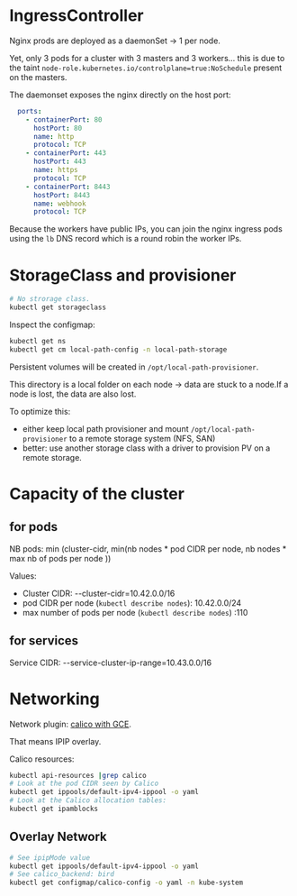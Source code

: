 # IngressController

Nginx prods are deployed as a daemonSet -> 1 per node.

Yet, only 3 pods for a cluster with 3 masters and 3 workers... this is due to the taint `node-role.kubernetes.io/controlplane=true:NoSchedule` present on the masters.

The daemonset exposes the nginx directly on the host port:
```yaml
  ports:
    - containerPort: 80
      hostPort: 80
      name: http
      protocol: TCP
    - containerPort: 443
      hostPort: 443
      name: https
      protocol: TCP
    - containerPort: 8443
      hostPort: 8443
      name: webhook
      protocol: TCP
```

Because the workers have public IPs, you can join the nginx ingress pods using the `lb` DNS record which is a round robin the worker IPs.

# StorageClass and provisioner

```sh
# No strorage class.
kubectl get storageclass
```

Inspect the configmap:
```sh
kubectl get ns
kubectl get cm local-path-config -n local-path-storage
```
Persistent volumes will be created in `/opt/local-path-provisioner`.

This directory is a local folder on each node -> data are stuck to a node.If a node is lost, the data are also lost.

To optimize this:
* either keep local path provisioner and mount `/opt/local-path-provisioner` to a remote storage system (NFS, SAN)
* better: use another storage class with a driver to provision PV on a remote storage.

# Capacity of the cluster

## for pods

NB pods: min (cluster-cidr, min(nb nodes * pod CIDR per node, nb nodes * max nb of pods per node ))

Values:
* Cluster CIDR: --cluster-cidr=10.42.0.0/16
* pod CIDR per node (`kubectl describe nodes`): 10.42.0.0/24
* max number of pods per node (`kubectl describe nodes`) :110

## for services

Service CIDR: --service-cluster-ip-range=10.43.0.0/16

# Networking

Network plugin: [calico with GCE](https://projectcalico.docs.tigera.io/getting-started/kubernetes/self-managed-public-cloud/gce).

That means IPIP overlay.

Calico resources:
```sh
kubectl api-resources |grep calico
# Look at the pod CIDR seen by Calico
kubectl get ippools/default-ipv4-ippool -o yaml
# Look at the Calico allocation tables:
kubectl get ipamblocks
```

## Overlay Network

```sh
# See ipipMode value
kubectl get ippools/default-ipv4-ippool -o yaml
# See calico_backend: bird
kubectl get configmap/calico-config -o yaml -n kube-system
```